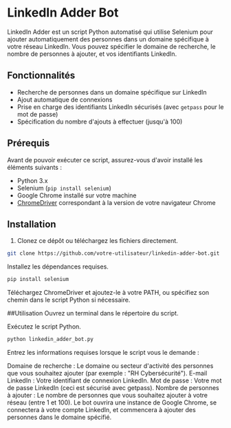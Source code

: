# LinkedIn Adder Bot

LinkedIn Adder est un script Python automatisé qui utilise Selenium pour ajouter automatiquement des personnes dans un domaine spécifique à votre réseau LinkedIn. Vous pouvez spécifier le domaine de recherche, le nombre de personnes à ajouter, et vos identifiants LinkedIn.

## Fonctionnalités

- Recherche de personnes dans un domaine spécifique sur LinkedIn
- Ajout automatique de connexions
- Prise en charge des identifiants LinkedIn sécurisés (avec `getpass` pour le mot de passe)
- Spécification du nombre d'ajouts à effectuer (jusqu'à 100)

## Prérequis

Avant de pouvoir exécuter ce script, assurez-vous d'avoir installé les éléments suivants :

- Python 3.x
- Selenium (`pip install selenium`)
- Google Chrome installé sur votre machine
- [ChromeDriver](https://chromedriver.chromium.org/downloads) correspondant à la version de votre navigateur Chrome

## Installation

1. Clonez ce dépôt ou téléchargez les fichiers directement.

```bash
git clone https://github.com/votre-utilisateur/linkedin-adder-bot.git
```
Installez les dépendances requises.
```bash
pip install selenium
```
Téléchargez ChromeDriver et ajoutez-le à votre PATH, ou spécifiez son chemin dans le script Python si nécessaire.


##Utilisation
Ouvrez un terminal dans le répertoire du script.

Exécutez le script Python.

```bash
python linkedin_adder_bot.py
```

Entrez les informations requises lorsque le script vous le demande :

Domaine de recherche : Le domaine ou secteur d'activité des personnes que vous souhaitez ajouter (par exemple : "RH Cybersécurité").
E-mail LinkedIn : Votre identifiant de connexion LinkedIn.
Mot de passe : Votre mot de passe LinkedIn (ceci est sécurisé avec getpass).
Nombre de personnes à ajouter : Le nombre de personnes que vous souhaitez ajouter à votre réseau (entre 1 et 100).
Le bot ouvrira une instance de Google Chrome, se connectera à votre compte LinkedIn, et commencera à ajouter des personnes dans le domaine spécifié.
